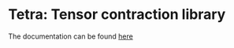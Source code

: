# Tetra: Tensor contraction library

The documentation can be found [here](https://quantum-research.pages.gitlab.lrz.de/tensornetworksimulation/tetra)